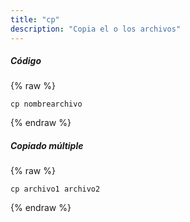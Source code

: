 ```yaml
---
title: "cp"
description: "Copia el o los archivos"
---
```

##### Código

{% raw %}
~~~liquid
cp nombrearchivo
~~~
{% endraw %}

##### Copiado múltiple

{% raw %}
~~~liquid
cp archivo1 archivo2
~~~
{% endraw %}

